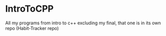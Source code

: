 # IntroToCPP
All my programs from intro to c++  excluding my final, that one is in its own repo (Habit-Tracker repo)

